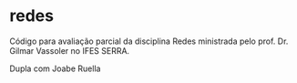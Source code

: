 # redes

Código para avaliação parcial da disciplina Redes ministrada pelo prof. Dr. Gilmar Vassoler no IFES SERRA.

Dupla com Joabe Ruella
